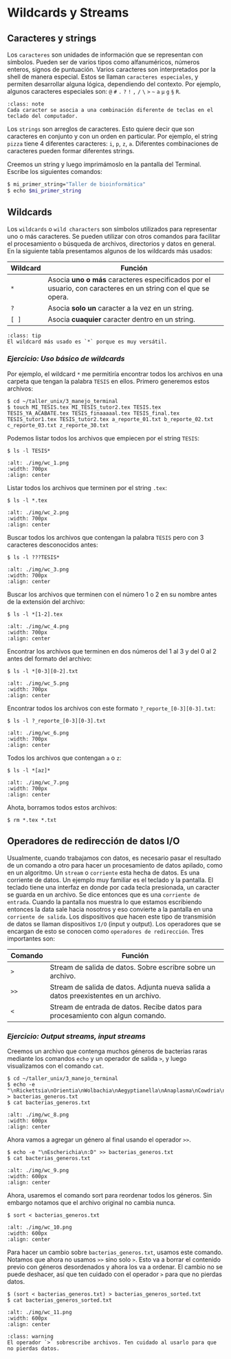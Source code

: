 # Wildcards y Streams

## Caracteres y strings

Los `caracteres` son unidades de información que se representan con símbolos. Pueden ser de varios tipos como alfanuméricos, números enteros, signos de puntuación. Varios caracteres son interpretados por la shell de manera especial. Estos se llaman `caracteres especiales`, y permiten desarrollar alguna lógica, dependiendo del contexto. Por ejemplo, algunos caracteres especiales son: `@` `#` `.` `?` `!` `,` `/` `\` `>` `~` `a` `µ` `g` `§` `R`.

```{admonition} Nota
:class: note
Cada caracter se asocia a una combinación diferente de teclas en el teclado del computador. 
```

Los `strings` son arreglos de caracteres. Esto quiere decir que son caracteres en conjunto y con un orden en particular. Por ejemplo, el string `pizza` tiene 4 diferentes caracteres: `i`, `p`, `z`, `a`. Diferentes combinaciones de caracteres pueden formar diferentes strings.

Creemos un string y luego imprimámoslo en la pantalla del Terminal. Escribe los siguientes comandos:

```bash
$ mi_primer_string="Taller de bioinformática"
$ echo $mi_primer_string
```

## Wildcards

Los `wildcards` o `wild characters` son símbolos utilizados para representar uno o más caracteres. Se pueden utilizar con otros comandos para facilitar el procesamiento o búsqueda de archivos, directorios y datos en general. En la siguiente tabla presentamos algunos de los wildcards más usados:

**Wildcard**                | **Función**
---                         | ---
`*`                         | Asocia **uno o más** caracteres especificados por el usuario, con caracteres en un string con el que se opera.
`?`                         | Asocia **solo un** caracter a la vez en un string.
`[ ]`                       | Asocia **cuaquier** caracter dentro en un string.

```{admonition} Tip
:class: tip
El wildcard más usado es `*` porque es muy versátil.
```

<div id="ejercicio5_terminal"/>

### *Ejercicio: Uso básico de wildcards*

Por ejemplo, el wildcard `*` me permitiría encontrar todos los archivos en una carpeta que tengan la palabra `TESIS` en ellos. Primero generemos estos archivos:

```shell
$ cd ~/taller_unix/3_manejo_terminal 
$ touch MI_TESIS.tex MI_TESIS_tutor2.tex TESIS.tex TESIS_YA_ACABATE.tex TESIS_finaaaaal.tex TESIS_final.tex TESIS_tutor1.tex TESIS_tutor2.tex a_reporte_01.txt b_reporte_02.txt c_reporte_03.txt z_reporte_30.txt 
```

Podemos listar todos los archivos que empiecen por el string `TESIS`:

```shell
$ ls -l TESIS*
```

```{image} ./img/wc_1.png
:alt: ./img/wc_1.png
:width: 700px
:align: center
```

Listar todos los archivos que terminen por el string `.tex`:

```shell
$ ls -l *.tex
```

```{image} ./img/wc_2.png
:alt: ./img/wc_2.png
:width: 700px
:align: center
```

Buscar todos los archivos que contengan la palabra `TESIS` pero con 3 caracteres desconocidos antes:

```shell
$ ls -l ???TESIS*
```
```{image} ./img/wc_3.png
:alt: ./img/wc_3.png
:width: 700px
:align: center
```

Buscar los archivos que terminen con el número 1 o 2 en su nombre antes de la extensión del archivo:

```shell
$ ls -l *[1-2].tex
```

```{image} ./img/wc_4.png
:alt: ./img/wc_4.png
:width: 700px
:align: center
```

Encontrar los archivos que terminen en dos números del 1 al 3 y del 0 al 2 antes del formato del archivo:

```shell
$ ls -l *[0-3][0-2].txt
```

```{image} ./img/wc_5.png
:alt: ./img/wc_5.png
:width: 700px
:align: center
```

Encontrar todos los archivos con este formato `?_reporte_[0-3][0-3].txt`:

```shell
$ ls -l ?_reporte_[0-3][0-3].txt
```

```{image} ./img/wc_6.png
:alt: ./img/wc_6.png
:width: 700px
:align: center
```

Todos los archivos que contengan `a` o `z`:

```shell
$ ls -l *[az]*
```

```{image} ./img/wc_7.png
:alt: ./img/wc_7.png
:width: 700px
:align: center
```

Ahota, borramos todos estos archivos:

```shell
$ rm *.tex *.txt
```

## Operadores de redirección de datos I/O

Usualmente, cuando trabajamos con datos, es necesario pasar el resultado de un comando a otro para hacer un procesamiento de datos apilado, como en un algoritmo. Un `stream` o `corriente` esta hecha de datos. Es una corriente de datos. Un ejemplo muy familiar es el teclado y la pantalla. El teclado tiene una interfaz en donde por cada tecla presionada, un caracter se guarda en un archivo. Se dice entonces que es una `corriente de entrada`. Cuando la pantalla nos muestra lo que estamos escribiendo entonces la data sale hacia nosotros y eso convierte a la pantalla en una `corriente de salida`. Los dispositivos que hacen este tipo de transmisión de datos se llaman dispositivos `I/O` (input y output). Los operadores que se encargan de esto se conocen como `operadores de redirección`. Tres importantes son:

**Comando**                 | **Función**
---                         | ---
`>`                         | Stream de salida de datos. Sobre escribre sobre un archivo.
`>>`                        | Stream de salida de datos. Adjunta nueva salida a datos preexistentes en un archivo.
`<`                         | Stream de entrada de datos. Recibe datos para procesamiento con algun comando.

<div id="ejercicio6_terminal"/>

### *Ejercicio: Output streams, input streams*

Creemos un archivo que contenga muchos géneros de bacterias raras mediante los comandos `echo` y un operador de salida `>`, y luego visualizamos con el comando `cat`.

```shell
$ cd ~/taller_unix/3_manejo_terminal
$ echo -e "\nRickettsia\nOrientia\nWolbachia\nAegyptianella\nAnaplasma\nCowdria\nEhrlichia\nNeorickettsia\nCaedibacter\nHolospora\nLyticum\nOdyssella\nSymbiotes\nTectibacter" > bacterias_generos.txt
$ cat bacterias_generos.txt
```

```{image} ./img/wc_8.png
:alt: ./img/wc_8.png
:width: 600px
:align: center
```

Ahora vamos a agregar un género al final usando el operador `>>`.

```shell
$ echo -e "\nEscherichia\n:D" >> bacterias_generos.txt
$ cat bacterias_generos.txt
```

```{image} ./img/wc_9.png
:alt: ./img/wc_9.png
:width: 600px
:align: center
```

Ahora, usaremos el comando sort para reordenar todos los géneros. Sin embargo notamos que el archivo original no cambia nunca.

```shell
$ sort < bacterias_generos.txt
```

```{image} ./img/wc_10.png
:alt: ./img/wc_10.png
:width: 600px
:align: center
```

Para hacer un cambio sobre `bacterias_generos.txt`, usamos este comando. Notamos que ahora no usamos `>>` sino solo `>`. Esto va a borrar el contenido previo con géneros desordenados y ahora los va a ordenar. El cambio no se puede deshacer, así que ten cuidado con el operador `>` para que no pierdas datos.

```shell
$ (sort < bacterias_generos.txt) > bacterias_generos_sorted.txt
$ cat bacterias_generos_sorted.txt
```

```{image} ./img/wc_11.png
:alt: ./img/wc_11.png
:width: 600px
:align: center
```

```{admonition} Advertencia
:class: warning
El operador `>` sobrescribe archivos. Ten cuidado al usarlo para que no pierdas datos.
```
